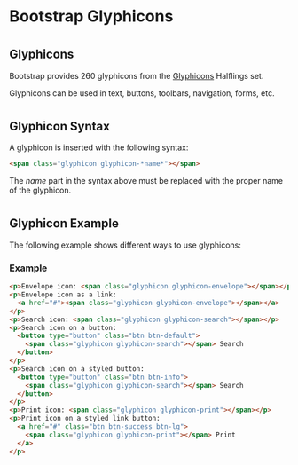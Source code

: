 Bootstrap Glyphicons
=================

#  

# 

Glyphicons
----------

Bootstrap provides 260 glyphicons from the [Glyphicons](http://glyphicons.com/) Halflings set.

Glyphicons can be used in text, buttons, toolbars, navigation, forms, etc.


#  

Glyphicon Syntax
----------------

A glyphicon is inserted with the following syntax:

``` html
<span class="glyphicon glyphicon-*name*"></span>
```

The *name* part in the syntax above must be replaced with the proper name of the glyphicon.

#  

Glyphicon Example
-----------------

The following example shows different ways to use glyphicons:

### Example

``` html
<p>Envelope icon: <span class="glyphicon glyphicon-envelope"></span></p>
<p>Envelope icon as a link:
  <a href="#"><span class="glyphicon glyphicon-envelope"></span></a>
</p>
<p>Search icon: <span class="glyphicon glyphicon-search"></span></p>
<p>Search icon on a button:
  <button type="button" class="btn btn-default">
    <span class="glyphicon glyphicon-search"></span> Search
  </button>
</p>
<p>Search icon on a styled button:
  <button type="button" class="btn btn-info">
    <span class="glyphicon glyphicon-search"></span> Search
  </button>
</p>
<p>Print icon: <span class="glyphicon glyphicon-print"></span></p>
<p>Print icon on a styled link button:
  <a href="#" class="btn btn-success btn-lg">
    <span class="glyphicon glyphicon-print"></span> Print
  </a>
</p>
```